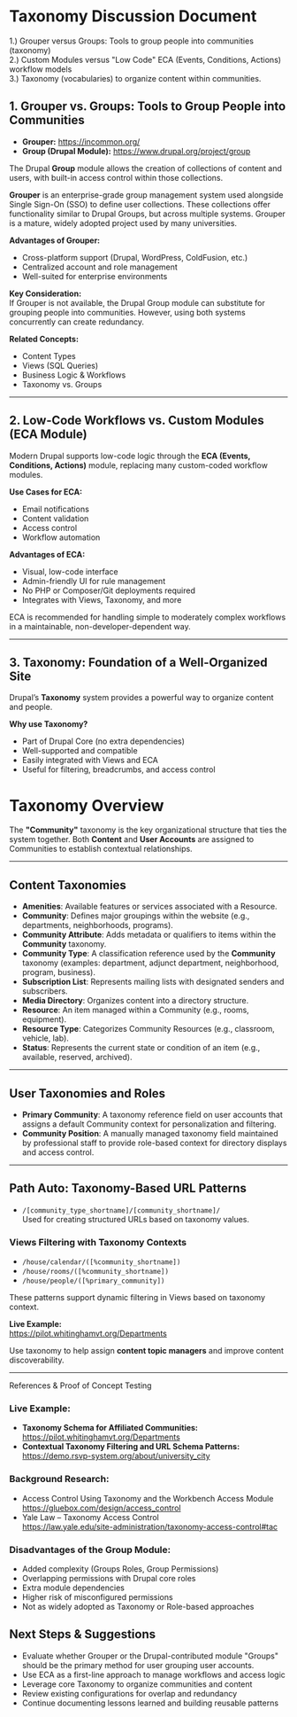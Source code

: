 # Taxonomy Discussion Document


1.) Grouper versus Groups: Tools to group people into communities (taxonomy)  
2.) Custom Modules versus "Low Code" ECA (Events, Conditions, Actions) workflow models  
3.) Taxonomy (vocabularies) to organize content within communities. 


## 1. Grouper vs. Groups: Tools to Group People into Communities

- **Grouper:** https://incommon.org/  
- **Group (Drupal Module):** https://www.drupal.org/project/group

The Drupal **Group** module allows the creation of collections of content and users, with built-in access control within those collections.

**Grouper** is an enterprise-grade group management system used alongside Single Sign-On (SSO) to define user collections. These collections offer functionality similar to Drupal Groups, but across multiple systems. Grouper is a mature, widely adopted project used by many universities.

**Advantages of Grouper:**
- Cross-platform support (Drupal, WordPress, ColdFusion, etc.)
- Centralized account and role management
- Well-suited for enterprise environments

**Key Consideration:**  
If Grouper is not available, the Drupal Group module can substitute for grouping people into communities. However, using both systems concurrently can create redundancy.

**Related Concepts:**
- Content Types
- Views (SQL Queries)
- Business Logic & Workflows
- Taxonomy vs. Groups

---

## 2. Low-Code Workflows vs. Custom Modules (ECA Module)

Modern Drupal supports low-code logic through the **ECA (Events, Conditions, Actions)** module, replacing many custom-coded workflow modules.

**Use Cases for ECA:**
- Email notifications
- Content validation
- Access control
- Workflow automation

**Advantages of ECA:**
- Visual, low-code interface
- Admin-friendly UI for rule management
- No PHP or Composer/Git deployments required
- Integrates with Views, Taxonomy, and more

ECA is recommended for handling simple to moderately complex workflows in a maintainable, non-developer-dependent way.

---

## 3. Taxonomy: Foundation of a Well-Organized Site

Drupal’s **Taxonomy** system provides a powerful way to organize content and people.

**Why use Taxonomy?**
- Part of Drupal Core (no extra dependencies)
- Well-supported and compatible
- Easily integrated with Views and ECA
- Useful for filtering, breadcrumbs, and access control

# Taxonomy Overview

The **"Community"** taxonomy is the key organizational structure that ties the system together. Both **Content** and **User Accounts** are assigned to Communities to establish contextual relationships.

---

## Content Taxonomies

- **Amenities**: Available features or services associated with a Resource.  
- **Community**: Defines major groupings within the website (e.g., departments, neighborhoods, programs).  
- **Community Attribute**: Adds metadata or qualifiers to items within the **Community** taxonomy.  
- **Community Type**: A classification reference used by the **Community** taxonomy (examples: department, adjunct department, neighborhood, program, business).  
- **Subscription List**: Represents mailing lists with designated senders and subscribers.  
- **Media Directory**: Organizes content into a directory structure.  
- **Resource**: An item managed within a Community (e.g., rooms, equipment).  
- **Resource Type**: Categorizes Community Resources (e.g., classroom, vehicle, lab).  
- **Status**: Represents the current state or condition of an item (e.g., available, reserved, archived).

---

## User Taxonomies and Roles

- **Primary Community**: A taxonomy reference field on user accounts that assigns a default Community context for personalization and filtering.  
- **Community Position**: A manually managed taxonomy field maintained by professional staff to provide role-based context for directory displays and access control.

---

## Path Auto: Taxonomy-Based URL Patterns

- `/[community_type_shortname]/[community_shortname]/`  
  Used for creating structured URLs based on taxonomy values.

### Views Filtering with Taxonomy Contexts

- `/house/calendar/([%community_shortname])`  
- `/house/rooms/([%community_shortname])`  
- `/house/people/([%primary_community])`

These patterns support dynamic filtering in Views based on taxonomy context.

**Live Example:**  
https://pilot.whitinghamvt.org/Departments

Use taxonomy to help assign **content topic managers** and improve content discoverability.

---

References & Proof of Concept Testing

### Live Example:
- **Taxonomy Schema for Affiliated Communities:**  
  https://pilot.whitinghamvt.org/Departments
- **Contextual Taxonomy Filtering and URL Schema Patterns:**  
  https://demo.rsvp-system.org/about/university_city

### Background Research:
- Access Control Using Taxonomy and the Workbench Access Module  
  https://gluebox.com/design/access_control  
- Yale Law – Taxonomy Access Control  
  https://law.yale.edu/site-administration/taxonomy-access-control#tac

### Disadvantages of the Group Module:
- Added complexity (Groups Roles, Group Permissions)
- Overlapping permissions with Drupal core roles
- Extra module dependencies
- Higher risk of misconfigured permissions
- Not as widely adopted as Taxonomy or Role-based approaches


## Next Steps & Suggestions

- Evaluate whether Grouper or the Drupal-contributed module "Groups" should be the primary method for user grouping user accounts.  
- Use ECA as a first-line approach to manage workflows and access logic  
- Leverage core Taxonomy to organize communities and content  
- Review existing configurations for overlap and redundancy  
- Continue documenting lessons learned and building reusable patterns
